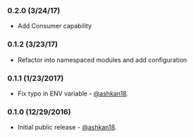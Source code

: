 ### 0.2.0 (3/24/17)
* Add Consumer capability
### 0.1.2 (3/23/17)
* Refactor into namespaced modules and add configuration

### 0.1.1 (1/23/2017)

* Fix typo in ENV variable - [@ashkan18](https://github.com/ashkan18).

### 0.1.0 (12/29/2016)

* Initial public release - [@ashkan18](https://github.com/ashkan18).